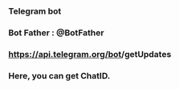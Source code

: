 ### Telegram bot
### Bot Father : @BotFather
### https://api.telegram.org/bot<token>/getUpdates
### Here, you can get ChatID.
